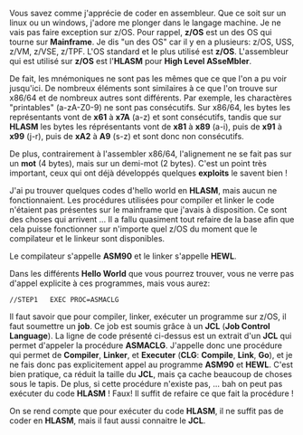 
Vous savez comme j'apprécie de coder en assembleur. Que ce soit sur un linux ou un windows, j'adore me plonger dans le langage machine. Je ne vais pas faire exception sur z/OS. Pour rappel, __z/OS__ est un des OS qui tourne sur __Mainframe__. Je dis "un des OS" car il y en a plusieurs: z/OS, USS, z/VM, z/VSE, z/TPF. L'OS standard et le plus utilisé est __z/OS__. L'assembleur qui est utilisé sur __z/OS__ est l'__HLASM__ pour __High Level ASseMbler__.

De fait, les mnémoniques ne sont pas les mêmes que ce que l'on a pu voir jusqu'ici. De nombreux éléments sont similaires à ce que l'on trouve sur x86/64 et de nombreux autres sont différents. Par exemple, les charactères "printables" (a-zA-Z0-9) ne sont pas consécutifs. Sur x86/64, les bytes les représentants vont de __x61__ à __x7A__ (a-z) et sont consécutifs, tandis que sur __HLASM__ les bytes les réprésentants vont de __x81__ à __x89__ (a-i), puis de __x91__ à __x99__ (j-r), puis de __xA2__ à __A9__ (s-z) et sont donc non consécutifs.

De plus, contrairement à l'assembler x86/64, l'alignement ne se fait pas sur un __mot__ (4 bytes), mais sur un demi-mot (2 bytes). C'est un point très important, ceux qui ont déjà développés quelques __exploits__ le savent bien !

J'ai pu trouver quelques codes d'hello world en __HLASM__, mais aucun ne fonctionnaient. Les procédures utilisées pour compiler et linker le code n'étaient pas présentes sur le mainframe que j'avais à disposition. Ce sont des choses qui arrivent ... Il a fallu quasiment tout refaire de la base afin que cela puisse fonctionner sur n'importe quel z/OS du moment que le compilateur et le linkeur sont disponibles.

Le compilateur s'appelle __ASM90__ et le linker s'appelle __HEWL__.

Dans les différents __Hello World__ que vous pourrez trouver, vous ne verre pas d'appel explicite à ces programmes, mais vous aurez:

```JCL
//STEP1   EXEC PROC=ASMACLG
```

Il faut savoir que pour compiler, linker, exécuter un programme sur z/OS, il faut soumettre un __job__. Ce job est soumis grâce à un __JCL__  (__Job Control Language__). La ligne de code présenté ci-dessus est un extrait d'un __JCL__ qui permet d'appeler la procédure __ASMACLG__. J'appelle donc une procédure qui permet de __Compiler__, __Linker__, et __Executer__ (__CLG__: __Compile__, __Link__, __Go__), et je ne fais donc pas explicitement appel au programme __ASM90__ et __HEWL__. C'est bien pratique, ca réduit la taille du __JCL__, mais ça cache beaucoup de choses sous le tapis. De plus, si cette procédure n'existe pas, ... bah on peut pas exécuter du code __HLASM__ ! Faux! Il suffit de refaire ce que fait la procédure !

On se rend compte que pour exécuter du code __HLASM__, il ne suffit pas de coder en __HLASM__, mais il faut aussi connaitre le __JCL__.